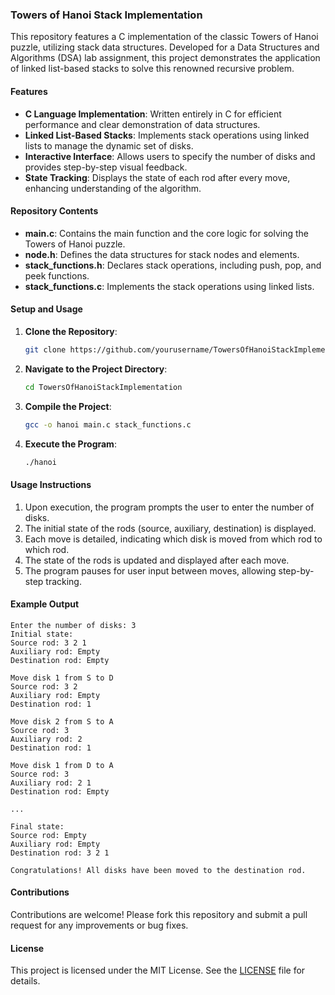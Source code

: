 ### Towers of Hanoi Stack Implementation

This repository features a C implementation of the classic Towers of Hanoi puzzle, utilizing stack data structures. Developed for a Data Structures and Algorithms (DSA) lab assignment, this project demonstrates the application of linked list-based stacks to solve this renowned recursive problem.

#### Features
- **C Language Implementation**: Written entirely in C for efficient performance and clear demonstration of data structures.
- **Linked List-Based Stacks**: Implements stack operations using linked lists to manage the dynamic set of disks.
- **Interactive Interface**: Allows users to specify the number of disks and provides step-by-step visual feedback.
- **State Tracking**: Displays the state of each rod after every move, enhancing understanding of the algorithm.

#### Repository Contents
- **main.c**: Contains the main function and the core logic for solving the Towers of Hanoi puzzle.
- **node.h**: Defines the data structures for stack nodes and elements.
- **stack_functions.h**: Declares stack operations, including push, pop, and peek functions.
- **stack_functions.c**: Implements the stack operations using linked lists.

#### Setup and Usage
1. **Clone the Repository**:
   ```bash
   git clone https://github.com/yourusername/TowersOfHanoiStackImplementation.git
   ```
2. **Navigate to the Project Directory**:
   ```bash
   cd TowersOfHanoiStackImplementation
   ```
3. **Compile the Project**:
   ```bash
   gcc -o hanoi main.c stack_functions.c
   ```
4. **Execute the Program**:
   ```bash
   ./hanoi
   ```

#### Usage Instructions
1. Upon execution, the program prompts the user to enter the number of disks.
2. The initial state of the rods (source, auxiliary, destination) is displayed.
3. Each move is detailed, indicating which disk is moved from which rod to which rod.
4. The state of the rods is updated and displayed after each move.
5. The program pauses for user input between moves, allowing step-by-step tracking.

#### Example Output
```
Enter the number of disks: 3
Initial state:
Source rod: 3 2 1
Auxiliary rod: Empty
Destination rod: Empty

Move disk 1 from S to D
Source rod: 3 2
Auxiliary rod: Empty
Destination rod: 1

Move disk 2 from S to A
Source rod: 3
Auxiliary rod: 2
Destination rod: 1

Move disk 1 from D to A
Source rod: 3
Auxiliary rod: 2 1
Destination rod: Empty

...

Final state:
Source rod: Empty
Auxiliary rod: Empty
Destination rod: 3 2 1

Congratulations! All disks have been moved to the destination rod.
```

#### Contributions
Contributions are welcome! Please fork this repository and submit a pull request for any improvements or bug fixes.

#### License
This project is licensed under the MIT License. See the [LICENSE](LICENSE) file for details.

